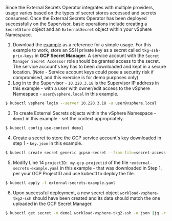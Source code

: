 Since the External Secrets Operator integrates with multiple providers, usage varies based on the types of secret stores accessed and secrets consumed. Once the External Secrets Operator has been deployed successfully on the Supervisor, basic operations include creating a `SecretStore` object and an `ExternalSecret` object within your vSphere Namespace.

1. Download the [example](supervisor-services-labs/external-secrets-operator/external-secrets-example.yaml) as a reference for a simple usage. For this example to work, store an SSH private key as a secret called `tkg-ssh-priv-keys` in **GCP Secret Manager**. A service account with the `Secret Manager Secret Accessor` role should be granted access to the secret. The service account's key has to been downloaded and kept in a secure location. (*Note* - Service account keys could pose a security risk if compromised, and this exercise is for demo purposes only) 
2. Log in to the Supervisor - `10.220.3.18` is the Supervisor IP address in this example - with a user with owner/edit access to the vSphere Namespace - `user@vsphere.local` in this example. 
```bash
$ kubectl vsphere login --server 10.220.3.18 -u user@vsphere.local
```
3. To create External Secrets objects within the vSphere Namespace - `demo1` in this example - set the context appropriately. 
```bash
$ kubectl config use-context demo1
```
4. Create a secret to store the GCP service account's key downloaded in step 1 - `key.json` in this example.
```bash
$ kubectl create secret generic gcpsm-secret --from-file=secret-access-credentials=key.json -n demo1
```
5. Modify Line 14 `projectID: my-gcp-projectid` of the file -`external-secrets-example.yaml` in this example - that was downloaded in Step 1, per your GCP ProjectID and use kubectl to deploy the file. 
```bash
$ kubectl apply -f external-secrets-example.yaml
```
6. Upon successful deployment, a new secret object `workload-vsphere-tkg2-ssh` should have been created and its data should match the one uploaded in the GCP Secret Manager. 
```bash
$ kubectl get secret -n demo1 workload-vsphere-tkg2-ssh -o json |jq -r '.data."ssh-privatekey"'|base64 -d
``` 